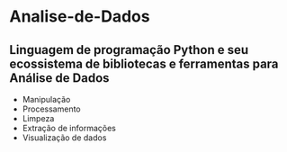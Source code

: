 # Analise-de-Dados

## Linguagem de programação Python e seu ecossistema de bibliotecas e ferramentas para Análise de Dados
- Manipulação
- Processamento
- Limpeza
- Extração de informações
- Visualização de dados

